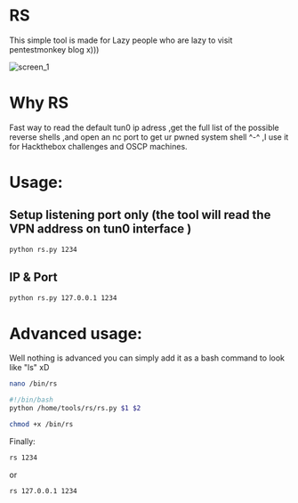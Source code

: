 # RS
This simple tool is made for Lazy people who are lazy to visit pentestmonkey blog x)))

![screen_1](https://i.imgur.com/Cej2OI3.png)

# Why RS 
Fast way to read the default tun0 ip adress ,get the full list of the possible reverse shells ,and open an nc port to get ur pwned system shell ^-^ ,I use it for Hackthebox challenges and OSCP machines.

# Usage:

## Setup listening port only (the tool will read the VPN address on tun0 interface )


```sh
python rs.py 1234
```

## IP & Port
```sh
python rs.py 127.0.0.1 1234
```

# Advanced usage:
Well nothing is advanced you can simply add it as a bash command to look like "ls"    xD

```sh
nano /bin/rs
```
```sh
#!/bin/bash
python /home/tools/rs/rs.py $1 $2
```

```sh
chmod +x /bin/rs
```
Finally:
```sh
rs 1234
```
or
```sh
rs 127.0.0.1 1234
```


